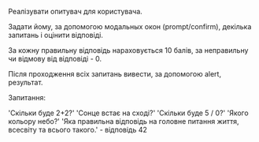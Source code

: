 Реалізувати опитувач для користувача.

Задати йому, за допомогою модальных окон (prompt/confirm), декілька запитань і оцінити відповіді.

За кожну правильну відповідь нараховується 10 балів, за неправильну чи відмову від відповіді - 0.

Після проходження всіх запитань вивести, за допомогою alert, результат.

Запитання:

'Скільки буде 2+2?'
'Сонце встає на сході?'
'Скільки буде 5 / 0?'
'Якого кольору небо?'
'Яка правильна відповідь на головне питання життя, всесвіту та всього такого.' - відповідь 42
